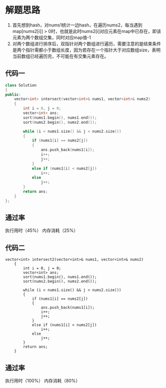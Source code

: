 # 解题思路
1. 首先想到hash，对nums1统计一边hash，在遍历nums2，每当遇到map[nums2[i]] > 0时，也就是此时nums2[i]对应元素在map中已存在，即该元素为两个数组交集，同时对应map值-1
2. 对两个数组进行排序后，双指针对两个数组进行遍历，需要注意的是结束条件是两个指针需都小于数组长度，因为若存在一个指针大于对应数组size，表明当前数组已经遍历完，不可能在有交集元素存在。

## 代码一

```cpp
class Solution
{
public:
	vector<int> intersect(vector<int>& nums1, vector<int>& nums2)
	{
		int i = 0, j = 0;
		vector<int> ans;
		sort(nums1.begin(), nums1.end());
		sort(nums2.begin(), nums2.end());

		while (i < nums1.size() && j < nums2.size())
		{
			if (nums1[i] == nums2[j])
			{
				ans.push_back(nums1[i]);
				i++;
				j++;
			}
			else if (nums1[i] < nums2[j])
				i++;
			else
				j++;
		}
		return ans;
	}
};
```

## 通过率
执行用时（45%） 内存消耗（25%）


## 代码二
```
vector<int> intersect2(vector<int>& nums1, vector<int>& nums2)
	{
		int i = 0, j = 0;
		vector<int> ans;
		sort(nums1.begin(), nums1.end());
		sort(nums2.begin(), nums2.end());

		while (i < nums1.size() && j < nums2.size())
		{
			if (nums1[i] == nums2[j])
			{
				ans.push_back(nums1[i]);
				i++;
				j++;
			}
			else if (nums1[i] < nums2[j])
				i++;
			else
				j++;
		}
		return ans;
	}
```

## 通过率
执行用时（100%） 内存消耗（80%）
